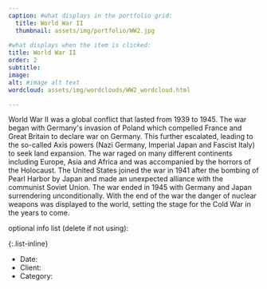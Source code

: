 ```yaml
---
caption: #what displays in the portfolio grid:
  title: World War II
  thumbnail: assets/img/portfolio/WW2.jpg
  
#what displays when the item is clicked:
title: World War II
order: 2
subtitle: 
image:
alt: #image alt text
wordcloud: assets/img/wordclouds/WW2_wordcloud.html

---
```

World War II was a global conflict that lasted from 1939 to 1945. The war began with Germany's invasion of Poland which compelled France and Great Britain to declare war on Germany. This further escalated, leading to the so-called Axis powers (Nazi Germany, Imperial Japan and Fascist Italy) to seek land expansion. 
The war raged on many different continents including Europe, Asia and Africa and was accompanied by the horrors of the Holocaust. The United States joined the war in 1941 after the bombing of Pearl Harbor by Japan and made an unexpected alliance with the communist Soviet Union. 
The war ended in 1945 with Germany and Japan surrendering unconditionally. With the end of the war the danger of nuclear weapons was displayed to the world, setting the stage for the Cold War in the years to come. 

optional info list (delete if not using):

{:.list-inline} 
- Date: 
- Client: 
- Category: 
